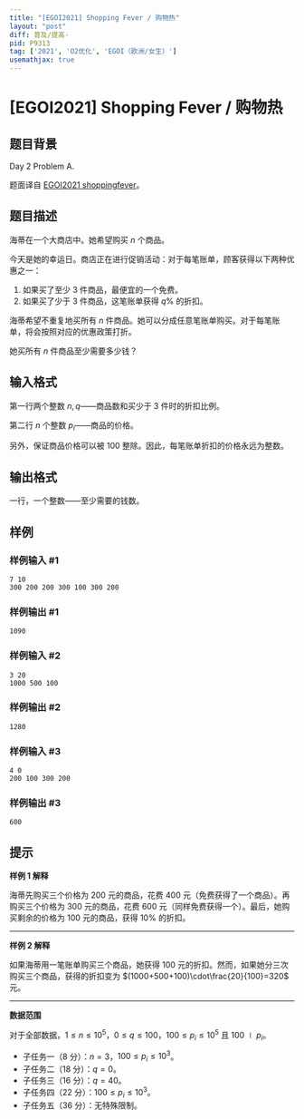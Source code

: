 ```yaml
---
title: "[EGOI2021] Shopping Fever / 购物热"
layout: "post"
diff: 普及/提高-
pid: P9313
tag: ['2021', 'O2优化', 'EGOI（欧洲/女生）']
usemathjax: true
---
```


# [EGOI2021] Shopping Fever / 购物热
## 题目背景

Day 2 Problem A.

题面译自 [EGOI2021 shoppingfever](https://stats.egoi.org/media/task_description/2021_shoppingfever_en.pdf)。
## 题目描述

海蒂在一个大商店中。她希望购买 $n$ 个商品。

今天是她的幸运日。商店正在进行促销活动：对于每笔账单，顾客获得以下两种优惠之一：

1. 如果买了至少 $3$ 件商品，最便宜的一个免费。
2. 如果买了少于 $3$ 件商品，这笔账单获得 $q\%$ 的折扣。

海蒂希望不重复地买所有 $n$ 件商品。她可以分成任意笔账单购买。对于每笔账单，将会按照对应的优惠政策打折。

她买所有 $n$ 件商品至少需要多少钱？
## 输入格式

第一行两个整数 $n,q$——商品数和买少于 $3$ 件时的折扣比例。

第二行 $n$ 个整数 $p_i$——商品的价格。

另外，保证商品价格可以被 $100$ 整除。因此，每笔账单折扣的价格永远为整数。
## 输出格式

一行，一个整数——至少需要的钱数。
## 样例

### 样例输入 #1
```
7 10
300 200 200 300 100 300 200
```
### 样例输出 #1
```
1090
```
### 样例输入 #2
```
3 20
1000 500 100
```
### 样例输出 #2
```
1280
```
### 样例输入 #3
```
4 0
200 100 300 200
```
### 样例输出 #3
```
600
```
## 提示

**样例 $1$ 解释**

海蒂先购买三个价格为 $200$ 元的商品，花费 $400$ 元（免费获得了一个商品）。再购买三个价格为 $300$ 元的商品，花费 $600$ 元（同样免费获得一个）。最后，她购买剩余的价格为 $100$ 元的商品，获得 $10\%$ 的折扣。

---

**样例 $2$ 解释**

如果海蒂用一笔账单购买三个商品，她获得 $100$ 元的折扣。然而，如果她分三次购买三个商品，获得的折扣变为 $(1000+500+100)\cdot\frac{20}{100}=320$ 元。

---

**数据范围**

对于全部数据，$1\le n\le 10^5$，$0\le q\le 100$，$100\le p_i\le 10^5$ 且 $100\mid p_i$。

- 子任务一（$8$ 分）：$n=3$，$100\le p_i\le 10^3$。
- 子任务二（$18$ 分）：$q=0$。
- 子任务三（$16$ 分）：$q=40$。
- 子任务四（$22$ 分）：$100\le p_i\le 10^3$。
- 子任务五（$36$ 分）：无特殊限制。
